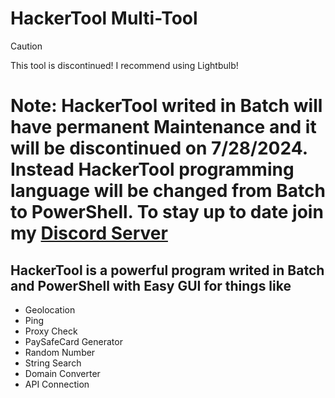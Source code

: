 # HackerTool Multi-Tool
> [!CAUTION]
> This tool is discontinued! I recommend using Lightbulb!
# Note: HackerTool writed in Batch will have permanent Maintenance and it will be discontinued on 7/28/2024. Instead HackerTool programming language will be changed from Batch to PowerShell. To stay up to date join my [Discord Server](https://discord.gg/mfuzjVbPKv)
## HackerTool is a powerful program writed in Batch and PowerShell with Easy GUI for things like
- Geolocation
- Ping
- Proxy Check
- PaySafeCard Generator
- Random Number
- String Search
- Domain Converter
- API Connection
